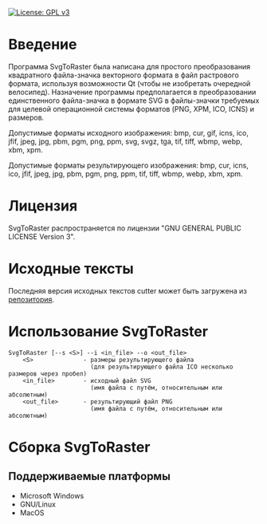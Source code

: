 [![License: GPL v3](https://img.shields.io/badge/License-GPLv3-blue.svg)](https://www.gnu.org/licenses/gpl-3.0)

Введение
========

Программа SvgToRaster была написана для простого преобразования квадратного файла-значка
векторного формата в файл растрового формата, используя возможности Qt (чтобы
не изобретать очередной велосипед). Назначение программы предполагается в преобразовании
единственного файла-значка в формате SVG в файлы-значки требуемых для целевой операционной
системы форматов (PNG, XPM, ICO, ICNS) и размеров.

Допустимые форматы исходного изображения:
bmp, cur, gif, icns, ico, jfif, jpeg, jpg, pbm, pgm, png, ppm, svg, svgz, tga, tif,
tiff, wbmp, webp, xbm, xpm.

Допустимые форматы результирующего изображения:
bmp, cur, icns, ico, jfif, jpeg, jpg, pbm, pgm, png, ppm, tif, tiff, wbmp, webp,
xbm, xpm.

Лицензия
========

SvgToRaster распространяется по лицензии "GNU GENERAL PUBLIC LICENSE Version 3".

Исходные тексты
===============

Последняя версия исходных текстов cutter может быть загружена из
[репозитория](https://github.com/GeorgKZ/SvgToRaster).

Использование SvgToRaster
=========================
```
SvgToRaster [--s <S>] --i <in_file> --o <out_file>
    <S>              - размеры результирующего файла
                       (для результирующего файла ICO несколько размеров через пробел)
    <in_file>        - исходный файл SVG
                       (имя файла с путём, относительным или абсолютным)
    <out_file>       - результирующий файл PNG
                       (имя файла с путём, относительным или абсолютным)
```

Сборка SvgToRaster
==================

Поддерживаемые платформы
------------------------

* Microsoft Windows
* GNU/Linux
* MacOS
